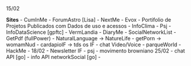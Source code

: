 15/02

**Sites**
	- CumInMe
	- ForumAstro [Lisa]
	- NextMe
	- Evox
	- Portifolio de Projetos Publicados com Dados de uso e acessos
	- InfoClima
	- Psj
	- InfoDataScience [gpftc]
	- VermLandia
	- DiaryMe
	- SocialNetworkList
	- GetPdf (fullPower)
	- NaturalLanguage -> NatureLife
	- getPorn
		-> womamNud
	- cardapioIF 
		-> tds os IF
    - chat Video/Voice
    - parqueWorld
    - HackMe
    - 
	18/02
	- Newsletter IF
	- psj 
		- movimento browniano
	25/02
	- chat API [go]
	- info API networkSocial [go]
	- 





